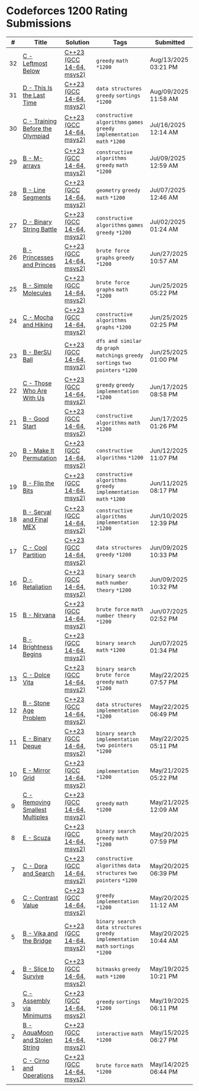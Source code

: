 # Codeforces 1200 Rating Submissions

| # | Title | Solution | Tags | Submitted |
|:-:|-------|----------|------|-----------|
| 32 | [C - Leftmost Below](https://codeforces.com/contest/2128/problem/C) | [C++23 (GCC 14-64, msys2)](https://codeforces.com/contest/2128/submission/333776543) | `greedy` `math` `*1200` | Aug/13/2025 03:21 PM |
| 31 | [D - This Is the Last Time](https://codeforces.com/contest/2126/problem/D) | [C++23 (GCC 14-64, msys2)](https://codeforces.com/contest/2126/submission/333094074) | `data structures` `greedy` `sortings` `*1200` | Aug/09/2025 11:58 AM |
| 30 | [C - Training Before the Olympiad](https://codeforces.com/contest/1916/problem/C) | [C++23 (GCC 14-64, msys2)](https://codeforces.com/contest/1916/submission/329103845) | `constructive algorithms` `games` `greedy` `implementation` `math` `*1200` | Jul/16/2025 12:14 AM |
| 29 | [B - M-arrays](https://codeforces.com/contest/1497/problem/B) | [C++23 (GCC 14-64, msys2)](https://codeforces.com/contest/1497/submission/328143314) | `constructive algorithms` `greedy` `math` `*1200` | Jul/09/2025 12:59 AM |
| 28 | [B - Line Segments](https://codeforces.com/contest/2119/problem/B) | [C++23 (GCC 14-64, msys2)](https://codeforces.com/contest/2119/submission/327834112) | `geometry` `greedy` `math` `*1200` | Jul/07/2025 12:46 AM |
| 27 | [D - Binary String Battle](https://codeforces.com/contest/2123/problem/D) | [C++23 (GCC 14-64, msys2)](https://codeforces.com/contest/2123/submission/326995952) | `constructive algorithms` `games` `greedy` `*1200` | Jul/02/2025 01:24 AM |
| 26 | [B - Princesses and Princes](https://codeforces.com/contest/1327/problem/B) | [C++23 (GCC 14-64, msys2)](https://codeforces.com/contest/1327/submission/326226887) | `brute force` `graphs` `greedy` `*1200` | Jun/27/2025 10:57 AM |
| 25 | [B - Simple Molecules](https://codeforces.com/contest/344/problem/B) | [C++23 (GCC 14-64, msys2)](https://codeforces.com/contest/344/submission/326003160) | `brute force` `graphs` `math` `*1200` | Jun/25/2025 05:22 PM |
| 24 | [C - Mocha and Hiking](https://codeforces.com/contest/1559/problem/C) | [C++23 (GCC 14-64, msys2)](https://codeforces.com/contest/1559/submission/325981916) | `constructive algorithms` `graphs` `*1200` | Jun/25/2025 02:25 PM |
| 23 | [B - BerSU Ball](https://codeforces.com/contest/489/problem/B) | [C++23 (GCC 14-64, msys2)](https://codeforces.com/contest/489/submission/325972018) | `dfs and similar` `dp` `graph matchings` `greedy` `sortings` `two pointers` `*1200` | Jun/25/2025 01:00 PM |
| 22 | [C - Those Who Are With Us](https://codeforces.com/contest/2121/problem/C) | [C++23 (GCC 14-64, msys2)](https://codeforces.com/contest/2121/submission/324855532) | `greedy` `greedy` `implementation` `*1200` | Jun/17/2025 08:58 PM |
| 21 | [B - Good Start](https://codeforces.com/contest/2113/problem/B) | [C++23 (GCC 14-64, msys2)](https://codeforces.com/contest/2113/submission/324739405) | `constructive algorithms` `math` `*1200` | Jun/17/2025 01:26 PM |
| 20 | [B - Make It Permutation](https://codeforces.com/contest/2118/problem/B) | [C++23 (GCC 14-64, msys2)](https://codeforces.com/contest/2118/submission/324144920) | `constructive algorithms` `*1200` | Jun/12/2025 11:07 PM |
| 19 | [B - Flip the Bits](https://codeforces.com/contest/1504/problem/B) | [C++23 (GCC 14-64, msys2)](https://codeforces.com/contest/1504/submission/323919235) | `constructive algorithms` `greedy` `implementation` `math` `*1200` | Jun/11/2025 08:17 PM |
| 18 | [B - Serval and Final MEX](https://codeforces.com/contest/2085/problem/B) | [C++23 (GCC 14-64, msys2)](https://codeforces.com/contest/2085/submission/323725233) | `constructive algorithms` `implementation` `*1200` | Jun/10/2025 12:39 PM |
| 17 | [C - Cool Partition](https://codeforces.com/contest/2117/problem/C) | [C++23 (GCC 14-64, msys2)](https://codeforces.com/contest/2117/submission/323668286) | `data structures` `greedy` `*1200` | Jun/09/2025 10:33 PM |
| 16 | [D - Retaliation](https://codeforces.com/contest/2117/problem/D) | [C++23 (GCC 14-64, msys2)](https://codeforces.com/contest/2117/submission/323668182) | `binary search` `math` `number theory` `*1200` | Jun/09/2025 10:32 PM |
| 15 | [B - Nirvana](https://codeforces.com/contest/1143/problem/B) | [C++23 (GCC 14-64, msys2)](https://codeforces.com/contest/1143/submission/323228620) | `brute force` `math` `number theory` `*1200` | Jun/07/2025 02:52 PM |
| 14 | [B - Brightness Begins](https://codeforces.com/contest/2020/problem/B) | [C++23 (GCC 14-64, msys2)](https://codeforces.com/contest/2020/submission/323220497) | `binary search` `math` `*1200` | Jun/07/2025 01:34 PM |
| 13 | [C - Dolce Vita](https://codeforces.com/contest/1671/problem/C) | [C++23 (GCC 14-64, msys2)](https://codeforces.com/contest/1671/submission/320789074) | `binary search` `brute force` `greedy` `math` `*1200` | May/22/2025 07:57 PM |
| 12 | [B - Stone Age Problem](https://codeforces.com/contest/1679/problem/B) | [C++23 (GCC 14-64, msys2)](https://codeforces.com/contest/1679/submission/320780029) | `data structures` `implementation` `*1200` | May/22/2025 06:49 PM |
| 11 | [E - Binary Deque](https://codeforces.com/contest/1692/problem/E) | [C++23 (GCC 14-64, msys2)](https://codeforces.com/contest/1692/submission/320767045) | `binary search` `implementation` `two pointers` `*1200` | May/22/2025 05:11 PM |
| 10 | [E - Mirror Grid](https://codeforces.com/contest/1703/problem/E) | [C++23 (GCC 14-64, msys2)](https://codeforces.com/contest/1703/submission/320637561) | `implementation` `*1200` | May/21/2025 05:22 PM |
| 9 | [C - Removing Smallest Multiples](https://codeforces.com/contest/1734/problem/C) | [C++23 (GCC 14-64, msys2)](https://codeforces.com/contest/1734/submission/320557282) | `greedy` `math` `*1200` | May/21/2025 12:09 AM |
| 8 | [E - Scuza](https://codeforces.com/contest/1742/problem/E) | [C++23 (GCC 14-64, msys2)](https://codeforces.com/contest/1742/submission/320525115) | `binary search` `greedy` `math` `*1200` | May/20/2025 07:59 PM |
| 7 | [C - Dora and Search](https://codeforces.com/contest/1793/problem/C) | [C++23 (GCC 14-64, msys2)](https://codeforces.com/contest/1793/submission/320513972) | `constructive algorithms` `data structures` `two pointers` `*1200` | May/20/2025 06:39 PM |
| 6 | [C - Contrast Value](https://codeforces.com/contest/1832/problem/C) | [C++23 (GCC 14-64, msys2)](https://codeforces.com/contest/1832/submission/320459708) | `greedy` `implementation` `*1200` | May/20/2025 11:12 AM |
| 5 | [B - Vika and the Bridge](https://codeforces.com/contest/1848/problem/B) | [C++23 (GCC 14-64, msys2)](https://codeforces.com/contest/1848/submission/320457459) | `binary search` `data structures` `greedy` `implementation` `math` `sortings` `*1200` | May/20/2025 10:44 AM |
| 4 | [B - Slice to Survive](https://codeforces.com/contest/2109/problem/B) | [C++23 (GCC 14-64, msys2)](https://codeforces.com/contest/2109/submission/320409183) | `bitmasks` `greedy` `math` `*1200` | May/19/2025 10:21 PM |
| 3 | [C - Assembly via Minimums](https://codeforces.com/contest/1857/problem/C) | [C++23 (GCC 14-64, msys2)](https://codeforces.com/contest/1857/submission/320359838) | `greedy` `sortings` `*1200` | May/19/2025 06:11 PM |
| 2 | [B - AquaMoon and Stolen String](https://codeforces.com/contest/1546/problem/B) | [C++23 (GCC 14-64, msys2)](https://codeforces.com/contest/1546/submission/319771357) | `interactive` `math` `*1200` | May/15/2025 06:27 PM |
| 1 | [C - Cirno and Operations](https://codeforces.com/contest/2062/problem/C) | [C++23 (GCC 14-64, msys2)](https://codeforces.com/contest/2062/submission/319646990) | `brute force` `math` `*1200` | May/14/2025 06:44 PM |